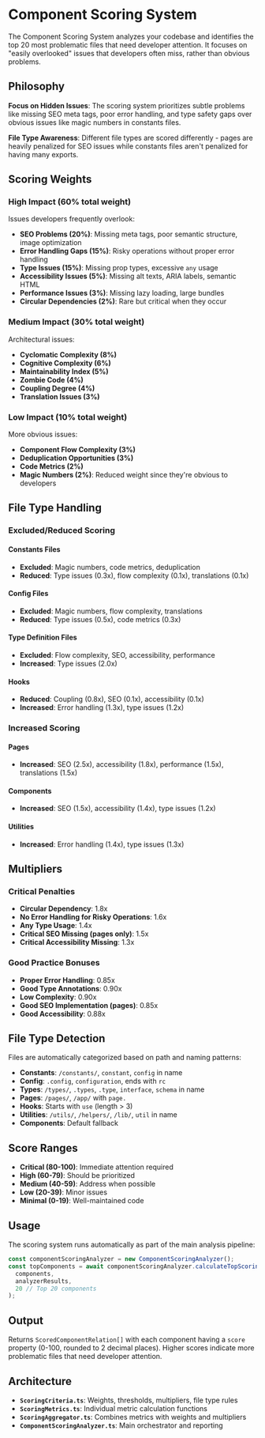# Component Scoring System

The Component Scoring System analyzes your codebase and identifies the top 20 most problematic files that need developer attention. It focuses on "easily overlooked" issues that developers often miss, rather than obvious problems.

## Philosophy

**Focus on Hidden Issues**: The scoring system prioritizes subtle problems like missing SEO meta tags, poor error handling, and type safety gaps over obvious issues like magic numbers in constants files.

**File Type Awareness**: Different file types are scored differently - pages are heavily penalized for SEO issues while constants files aren't penalized for having many exports.

## Scoring Weights

### High Impact (60% total weight)
Issues developers frequently overlook:

- **SEO Problems (20%)**: Missing meta tags, poor semantic structure, image optimization
- **Error Handling Gaps (15%)**: Risky operations without proper error handling  
- **Type Issues (15%)**: Missing prop types, excessive `any` usage
- **Accessibility Issues (5%)**: Missing alt texts, ARIA labels, semantic HTML
- **Performance Issues (3%)**: Missing lazy loading, large bundles
- **Circular Dependencies (2%)**: Rare but critical when they occur

### Medium Impact (30% total weight)
Architectural issues:

- **Cyclomatic Complexity (8%)**
- **Cognitive Complexity (6%)**
- **Maintainability Index (5%)**
- **Zombie Code (4%)**
- **Coupling Degree (4%)**
- **Translation Issues (3%)**

### Low Impact (10% total weight)
More obvious issues:

- **Component Flow Complexity (3%)**
- **Deduplication Opportunities (3%)**  
- **Code Metrics (2%)**
- **Magic Numbers (2%)**: Reduced weight since they're obvious to developers

## File Type Handling

### Excluded/Reduced Scoring

#### Constants Files
- **Excluded**: Magic numbers, code metrics, deduplication
- **Reduced**: Type issues (0.3x), flow complexity (0.1x), translations (0.1x)

#### Config Files  
- **Excluded**: Magic numbers, flow complexity, translations
- **Reduced**: Type issues (0.5x), code metrics (0.3x)

#### Type Definition Files
- **Excluded**: Flow complexity, SEO, accessibility, performance
- **Increased**: Type issues (2.0x)

#### Hooks
- **Reduced**: Coupling (0.8x), SEO (0.1x), accessibility (0.1x)
- **Increased**: Error handling (1.3x), type issues (1.2x)

### Increased Scoring

#### Pages
- **Increased**: SEO (2.5x), accessibility (1.8x), performance (1.5x), translations (1.5x)

#### Components
- **Increased**: SEO (1.5x), accessibility (1.4x), type issues (1.2x)

#### Utilities
- **Increased**: Error handling (1.4x), type issues (1.3x)

## Multipliers

### Critical Penalties
- **Circular Dependency**: 1.8x
- **No Error Handling for Risky Operations**: 1.6x  
- **Any Type Usage**: 1.4x
- **Critical SEO Missing (pages only)**: 1.5x
- **Critical Accessibility Missing**: 1.3x

### Good Practice Bonuses
- **Proper Error Handling**: 0.85x
- **Good Type Annotations**: 0.90x
- **Low Complexity**: 0.90x
- **Good SEO Implementation (pages)**: 0.85x
- **Good Accessibility**: 0.88x

## File Type Detection

Files are automatically categorized based on path and naming patterns:

- **Constants**: `/constants/`, `constant`, `config` in name
- **Config**: `.config`, `configuration`, ends with `rc`
- **Types**: `/types/`, `.types`, `.type`, `interface`, `schema` in name
- **Pages**: `/pages/`, `/app/` with `page.`
- **Hooks**: Starts with `use` (length > 3)
- **Utilities**: `/utils/`, `/helpers/`, `/lib/`, `util` in name
- **Components**: Default fallback

## Score Ranges

- **Critical (80-100)**: Immediate attention required
- **High (60-79)**: Should be prioritized  
- **Medium (40-59)**: Address when possible
- **Low (20-39)**: Minor issues
- **Minimal (0-19)**: Well-maintained code

## Usage

The scoring system runs automatically as part of the main analysis pipeline:

```typescript
const componentScoringAnalyzer = new ComponentScoringAnalyzer();
const topComponents = await componentScoringAnalyzer.calculateTopScoringComponents(
  components,
  analyzerResults,
  20 // Top 20 components
);
```

## Output

Returns `ScoredComponentRelation[]` with each component having a `score` property (0-100, rounded to 2 decimal places). Higher scores indicate more problematic files that need developer attention.

## Architecture

- **`ScoringCriteria.ts`**: Weights, thresholds, multipliers, file type rules
- **`ScoringMetrics.ts`**: Individual metric calculation functions  
- **`ScoringAggregator.ts`**: Combines metrics with weights and multipliers
- **`ComponentScoringAnalyzer.ts`**: Main orchestrator and reporting